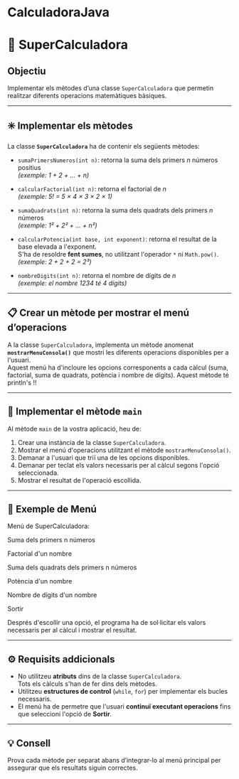 # CalculadoraJava

# 🧮 SuperCalculadora

## Objectiu
Implementar els mètodes d’una classe `SuperCalculadora` que permetin realitzar diferents operacions matemàtiques bàsiques.

---

## ✳️ Implementar els mètodes

La classe **`SuperCalculadora`** ha de contenir els següents mètodes:

- `sumaPrimersNumeros(int n)`: retorna la suma dels primers *n* números positius  
  *(exemple: 1 + 2 + ... + n)*

- `calcularFactorial(int n)`: retorna el factorial de *n*  
  *(exemple: 5! = 5 × 4 × 3 × 2 × 1)*

- `sumaQuadrats(int n)`: retorna la suma dels quadrats dels primers *n* números  
  *(exemple: 1² + 2² + ... + n²)*

- `calcularPotencia(int base, int exponent)`: retorna el resultat de la base elevada a l'exponent.  
  S'ha de resoldre **fent sumes**, no utilitzant l'operador `*` ni `Math.pow()`.  
  *(exemple: 2 + 2 + 2 = 2³)*

- `nombreDigits(int n)`: retorna el nombre de dígits de *n*  
  *(exemple: el nombre 1234 té 4 dígits)*

---

## 📋 Crear un mètode per mostrar el menú d’operacions

A la classe `SuperCalculadora`, implementa un mètode anomenat **`mostrarMenuConsola()`** que mostri les diferents operacions disponibles per a l'usuari.  
Aquest menú ha d'incloure les opcions corresponents a cada càlcul (suma, factorial, suma de quadrats, potència i nombre de dígits).
Aquest mètode té println's !!

---

## 🚀 Implementar el mètode `main`

Al mètode `main` de la vostra aplicació, heu de:

1. Crear una instància de la classe `SuperCalculadora`.
2. Mostrar el menú d'operacions utilitzant el mètode `mostrarMenuConsola()`.
3. Demanar a l'usuari que triï una de les opcions disponibles.
4. Demanar per teclat els valors necessaris per al càlcul segons l'opció seleccionada.
5. Mostrar el resultat de l'operació escollida.

---

## 🧭 Exemple de Menú
Menú de SuperCalculadora:

Suma dels primers n números

Factorial d'un nombre

Suma dels quadrats dels primers n números

Potència d'un nombre

Nombre de dígits d'un nombre

Sortir

Després d'escollir una opció, el programa ha de sol·licitar els valors necessaris per al càlcul i mostrar el resultat.

---

## ⚙️ Requisits addicionals

- No utilitzeu **atributs** dins de la classe `SuperCalculadora`.  
  Tots els càlculs s'han de fer dins dels mètodes.
- Utilitzeu **estructures de control** (`while`, `for`) per implementar els bucles necessaris.
- El menú ha de permetre que l'usuari **continuï executant operacions** fins que seleccioni l'opció de **Sortir**.

---

## 💡 Consell
Prova cada mètode per separat abans d’integrar-lo al menú principal per assegurar que els resultats siguin correctes.

